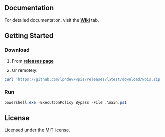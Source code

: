 ## Documentation

For detailed documentation, visit the [**Wiki**](https://github.com/lpndev/wpis/wiki) tab.

## Getting Started

### Download

1. From **[releases page](https://github.com/lpndev/wpis/releases)**

2. Or remotely:

```powershell
curl 'https://github.com/lpndev/wpis/releases/latest/download/wpis.zip' -o "$env:USERPROFILE\Downloads\wpis.zip"
```

### Run

```powershell
powershell.exe -ExecutionPolicy Bypass -File .\main.ps1
```

## License

Licensed under the [MIT](https://github.com/lpndev/emu-starter/blob/main/LICENSE) license.
